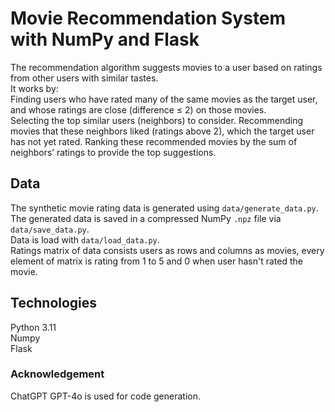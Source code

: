 # Movie Recommendation System with NumPy and Flask  

The recommendation algorithm suggests movies to a user based on ratings from other users with similar tastes.  
It works by:  
Finding users who have rated many of the same movies as the target user, and whose ratings are close (difference ≤ 2) on those movies.  
Selecting the top similar users (neighbors) to consider.
Recommending movies that these neighbors liked (ratings above 2), which the target user has not yet rated.
Ranking these recommended movies by the sum of neighbors’ ratings to provide the top suggestions.  

## Data
The synthetic movie rating data is generated using `data/generate_data.py`.  
The generated data is saved in a compressed NumPy `.npz` file via `data/save_data.py`.  
Data is load with `data/load_data.py`.  
Ratings matrix of data consists users as rows and columns as movies, every element of matrix is rating from 1 to 5 and 0 when user hasn't rated the movie.  

## Technologies
Python 3.11  
Numpy  
Flask  

### Acknowledgement
ChatGPT GPT-4o is used for code generation.  